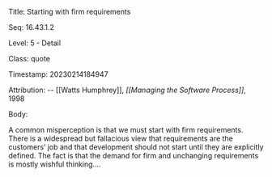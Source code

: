 Title:  Starting with firm requirements

Seq:    16.43.1.2

Level:  5 - Detail

Class:  quote

Timestamp: 20230214184947

Attribution: -- [[Watts Humphrey]], *[[Managing the Software Process]]*, 1998

Body:

A common misperception is that we must start with firm requirements. There is a widespread but fallacious view that requirements are the customers’ job and that development should not start until they are explicitly defined. The fact is that the demand for firm and unchanging requirements is mostly wishful thinking....

